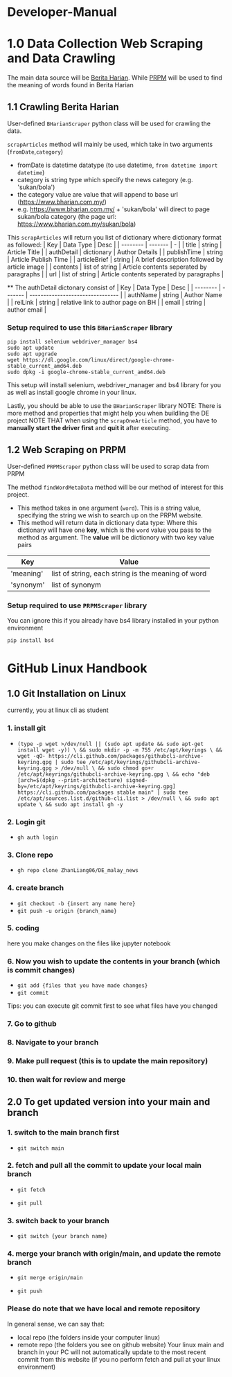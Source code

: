 # Developer-Manual
# 1.0 Data Collection Web Scraping and Data Crawling
The main data source will be [Berita Harian](https://www.bharian.com.my/). While [PRPM](https://prpm.dbp.gov.my/) will be used to find the meaning of words found in Berita Harian
## 1.1 Crawling Berita Harian
User-defined `BHarianScraper` python class will be used for crawling the data.

`scrapArticles` method will mainly be used, which take in two arguments (`fromDate`,`category`)
* fromDate is datetime datatype (to use datetime, `from datetime import datetime`)
* category is string type which specify the news category (e.g. 'sukan/bola')
*   the category value are value that will append to base url (https://www.bharian.com.my/)
*   e.g. https://www.bharian.com.my/ + 'sukan/bola' will direct to page sukan/bola category (the page url: https://www.bharian.com.my/sukan/bola)

This `scrapArticles` will return you list of dictionary where dictionary format as followed:
| Key    | Data Type | Desc |
| -------- | ------- | - |
| title  | string    | Article Title |
| authDetail | dictionary    | Author Details  |
| publishTime    | string    | Article Publish Time |
| articleBrief    | string    | A brief description followed by article image |
| contents | list of string    | Article contents seperated by paragraphs |
| url | list of string    | Article contents seperated by paragraphs |


** The authDetail dictonary consist of
| Key    | Data Type | Desc |
| -------- | ------- | -------------------------------- |
| authName  | string    | Author Name |
| relLink | string    | relative link to author page on BH  |
| email    | string    | author email |

### Setup required to use this `BHarianScraper` library
```
pip install selenium webdriver_manager bs4
sudo apt update
sudo apt upgrade
wget https://dl.google.com/linux/direct/google-chrome-stable_current_amd64.deb
sudo dpkg -i google-chrome-stable_current_amd64.deb
```
This setup will install selenium, webdriver_manager and bs4 library for you as well as install google chrome in your linux.

Lastly, you should be able to use the `BHarianScraper` library 
NOTE: There is more method and properties that might help you when buildling the DE project
NOTE THAT when using the `scrapOneArticle` method, you have to **manually start the driver first** and **quit it** after executing.

## 1.2 Web Scraping on PRPM
User-defined `PRPMScraper` python class will be used to scrap data from PRPM

The method `findWordMetaData` method will be our method of interest for this project.
* This method takes in one argument (`word`). This is a string value, specifying the string we wish to search up on the PRPM website.
* This method will return data in dictionary data type:
  Where this dictionary will have one __key__, which is the `word` value you pass to the method as argument.
  The __value__ will be dictionory with two key value pairs


| Key | Value |
| -------- | ---------- |
| 'meaning' | list of string, each string is the meaning of word |
| 'synonym' | list of synonym |
 
### Setup required to use `PRPMScraper` library
You can ignore this if you already have bs4 library installed in your python environment
```
pip install bs4
```


# GitHub Linux Handbook
## 1.0 Git Installation on Linux
currently, you at linux cli as student 
### 1. install git
- `(type -p wget >/dev/null || (sudo apt update && sudo apt-get install wget -y)) \
	&& sudo mkdir -p -m 755 /etc/apt/keyrings \
	&& wget -qO- https://cli.github.com/packages/githubcli-archive-keyring.gpg | sudo tee /etc/apt/keyrings/githubcli-archive-keyring.gpg > /dev/null \
	&& sudo chmod go+r /etc/apt/keyrings/githubcli-archive-keyring.gpg \
	&& echo "deb [arch=$(dpkg --print-architecture) signed-by=/etc/apt/keyrings/githubcli-archive-keyring.gpg] https://cli.github.com/packages stable main" | sudo tee /etc/apt/sources.list.d/github-cli.list > /dev/null \
	&& sudo apt update \
	&& sudo apt install gh -y`

### 2. Login git
- `gh auth login`

### 3. Clone repo
- `gh repo clone ZhanLiang06/DE_malay_news`

### 4. create branch
- `git checkout -b {insert any name here}`
- `git push -u origin {branch_name}`

### 5. coding
here you make changes on the files like jupyter notebook

### 6. Now you wish to update the contents in your branch (which is commit changes)
- `git add {files that you have made changes}`
- `git commit`

Tips: you can execute git commit first to see what files have you changed

### 7. Go to github
### 8. Navigate to your branch
### 9. Make pull request (this is to update the main repository)

### 10. then wait for review and merge

## 2.0 To get updated version into your main and branch
### 1. switch to the main branch first
- `git switch main`
### 2. fetch and pull all the commit to update your local main branch
- `git fetch`

- `git pull`
### 3. switch back to your branch
- `git switch {your branch name}`

### 4. merge your branch with origin/main, and update the remote branch
- `git merge origin/main`

- `git push`

### Please do note that we have local and remote repository
In general sense, we can say that:
- local repo (the folders inside your computer linux)
- remote repo (the folders you see on github website)
Your linux main and branch in your PC will not automatically update to the most recent commit from this website (if you no perform fetch and pull at your linux environment)




